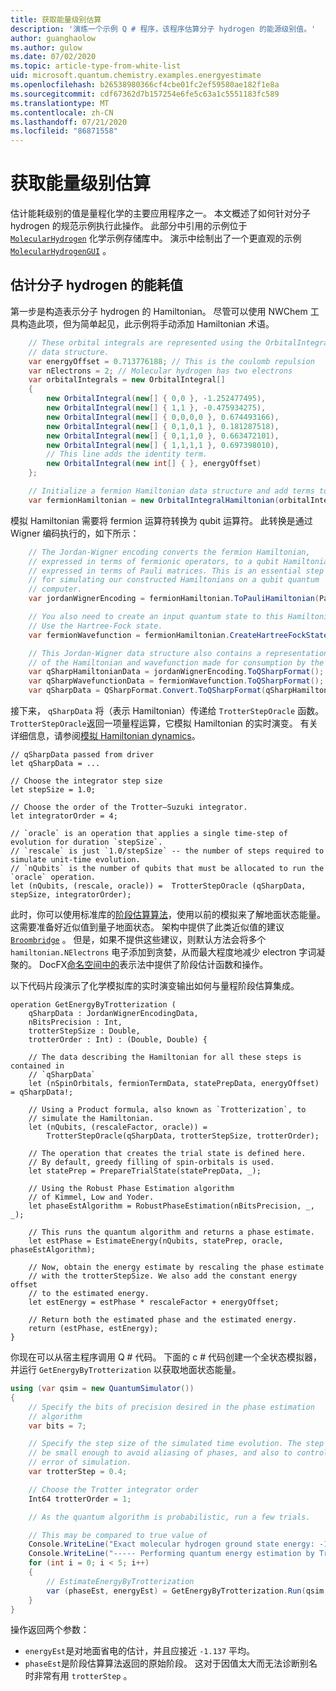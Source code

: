 ```yaml
---
title: 获取能量级别估算
description: '演练一个示例 Q # 程序，该程序估算分子 hydrogen 的能源级别值。'
author: guanghaolow
ms.author: gulow
ms.date: 07/02/2020
ms.topic: article-type-from-white-list
uid: microsoft.quantum.chemistry.examples.energyestimate
ms.openlocfilehash: b26538980366cf4cbe01fc2ef59580ae182f1e8a
ms.sourcegitcommit: cdf67362d7b157254e6fe5c63a1c5551183fc589
ms.translationtype: MT
ms.contentlocale: zh-CN
ms.lasthandoff: 07/21/2020
ms.locfileid: "86871558"
---
```

# <a name="obtaining-energy-level-estimates"></a>获取能量级别估算
估计能耗级别的值是量程化学的主要应用程序之一。 本文概述了如何针对分子 hydrogen 的规范示例执行此操作。 此部分中引用的示例位于 [`MolecularHydrogen`](https://github.com/microsoft/Quantum/tree/master/samples/chemistry/MolecularHydrogen) 化学示例存储库中。 演示中绘制出了一个更直观的示例 [`MolecularHydrogenGUI`](https://github.com/microsoft/Quantum/tree/master/samples/chemistry/MolecularHydrogenGUI) 。

## <a name="estimating-the-energy-values-of-molecular-hydrogen"></a>估计分子 hydrogen 的能耗值

第一步是构造表示分子 hydrogen 的 Hamiltonian。 尽管可以使用 NWChem 工具构造此项，但为简单起见，此示例将手动添加 Hamiltonian 术语。

```csharp
    // These orbital integrals are represented using the OrbitalIntegral
    // data structure.
    var energyOffset = 0.713776188; // This is the coulomb repulsion
    var nElectrons = 2; // Molecular hydrogen has two electrons
    var orbitalIntegrals = new OrbitalIntegral[]
    {
        new OrbitalIntegral(new[] { 0,0 }, -1.252477495),
        new OrbitalIntegral(new[] { 1,1 }, -0.475934275),
        new OrbitalIntegral(new[] { 0,0,0,0 }, 0.674493166),
        new OrbitalIntegral(new[] { 0,1,0,1 }, 0.181287518),
        new OrbitalIntegral(new[] { 0,1,1,0 }, 0.663472101),
        new OrbitalIntegral(new[] { 1,1,1,1 }, 0.697398010),
        // This line adds the identity term.
        new OrbitalIntegral(new int[] { }, energyOffset)
    };

    // Initialize a fermion Hamiltonian data structure and add terms to it.
    var fermionHamiltonian = new OrbitalIntegralHamiltonian(orbitalIntegrals).ToFermionHamiltonian();
```

模拟 Hamiltonian 需要将 fermion 运算符转换为 qubit 运算符。 此转换是通过 Wigner 编码执行的，如下所示：

```csharp
    // The Jordan-Wigner encoding converts the fermion Hamiltonian, 
    // expressed in terms of fermionic operators, to a qubit Hamiltonian,
    // expressed in terms of Pauli matrices. This is an essential step
    // for simulating our constructed Hamiltonians on a qubit quantum
    // computer.
    var jordanWignerEncoding = fermionHamiltonian.ToPauliHamiltonian(Pauli.QubitEncoding.JordanWigner);

    // You also need to create an input quantum state to this Hamiltonian.
    // Use the Hartree-Fock state.
    var fermionWavefunction = fermionHamiltonian.CreateHartreeFockState(nElectrons);

    // This Jordan-Wigner data structure also contains a representation 
    // of the Hamiltonian and wavefunction made for consumption by the Q# operations.
    var qSharpHamiltonianData = jordanWignerEncoding.ToQSharpFormat();
    var qSharpWavefunctionData = fermionWavefunction.ToQSharpFormat();
    var qSharpData = QSharpFormat.Convert.ToQSharpFormat(qSharpHamiltonianData, qSharpWavefunctionData);
```

接下来， `qSharpData` 将（表示 Hamiltonian）传递给 `TrotterStepOracle` 函数。 `TrotterStepOracle`返回一项量程运算，它模拟 Hamiltonian 的实时演变。 有关详细信息，请参阅[模拟 Hamiltonian dynamics](xref:microsoft.quantum.chemistry.concepts.simulationalgorithms)。

```qsharp
// qSharpData passed from driver
let qSharpData = ... 

// Choose the integrator step size
let stepSize = 1.0;

// Choose the order of the Trotter—Suzuki integrator.
let integratorOrder = 4;

// `oracle` is an operation that applies a single time-step of evolution for duration `stepSize`.
// `rescale` is just `1.0/stepSize` -- the number of steps required to simulate unit-time evolution.
// `nQubits` is the number of qubits that must be allocated to run the `oracle` operation.
let (nQubits, (rescale, oracle)) =  TrotterStepOracle (qSharpData, stepSize, integratorOrder);
```

此时，你可以使用标准库的[阶段估算算法](xref:microsoft.quantum.libraries.characterization)，使用以前的模拟来了解地面状态能量。 这需要准备好近似值到量子地面状态。 架构中提供了此类近似值的建议 [`Broombridge`](xref:microsoft.quantum.libraries.chemistry.schema.broombridge) 。 但是，如果不提供这些建议，则默认方法会将多个 `hamiltonian.NElectrons` 电子添加到贪婪，从而最大程度地减少 electron 字词凝聚的。 DocFX[命名空间中的](xref:microsoft.quantum.characterization)表示法中提供了阶段估计函数和操作。

以下代码片段演示了化学模拟库的实时演变输出如何与量程阶段估算集成。

```qsharp
operation GetEnergyByTrotterization (
    qSharpData : JordanWignerEncodingData, 
    nBitsPrecision : Int, 
    trotterStepSize : Double, 
    trotterOrder : Int) : (Double, Double) {
    
    // The data describing the Hamiltonian for all these steps is contained in
    // `qSharpData`
    let (nSpinOrbitals, fermionTermData, statePrepData, energyOffset) = qSharpData!;
    
    // Using a Product formula, also known as `Trotterization`, to
    // simulate the Hamiltonian.
    let (nQubits, (rescaleFactor, oracle)) = 
        TrotterStepOracle(qSharpData, trotterStepSize, trotterOrder);
    
    // The operation that creates the trial state is defined here.
    // By default, greedy filling of spin-orbitals is used.
    let statePrep = PrepareTrialState(statePrepData, _);
    
    // Using the Robust Phase Estimation algorithm
    // of Kimmel, Low and Yoder.
    let phaseEstAlgorithm = RobustPhaseEstimation(nBitsPrecision, _, _);
    
    // This runs the quantum algorithm and returns a phase estimate.
    let estPhase = EstimateEnergy(nQubits, statePrep, oracle, phaseEstAlgorithm);
    
    // Now, obtain the energy estimate by rescaling the phase estimate
    // with the trotterStepSize. We also add the constant energy offset
    // to the estimated energy.
    let estEnergy = estPhase * rescaleFactor + energyOffset;
    
    // Return both the estimated phase and the estimated energy.
    return (estPhase, estEnergy);
}
```

你现在可以从宿主程序调用 Q # 代码。 下面的 c # 代码创建一个全状态模拟器，并运行 `GetEnergyByTrotterization` 以获取地面状态能量。

```csharp
using (var qsim = new QuantumSimulator())
{
    // Specify the bits of precision desired in the phase estimation 
    // algorithm
    var bits = 7;

    // Specify the step size of the simulated time evolution. The step size needs to
    // be small enough to avoid aliasing of phases, and also to control the
    // error of simulation.
    var trotterStep = 0.4;

    // Choose the Trotter integrator order
    Int64 trotterOrder = 1;

    // As the quantum algorithm is probabilistic, run a few trials.

    // This may be compared to true value of
    Console.WriteLine("Exact molecular hydrogen ground state energy: -1.137260278.\n");
    Console.WriteLine("----- Performing quantum energy estimation by Trotter simulation algorithm");
    for (int i = 0; i < 5; i++)
    {
        // EstimateEnergyByTrotterization
        var (phaseEst, energyEst) = GetEnergyByTrotterization.Run(qsim, qSharpData, bits, trotterStep, trotterOrder).Result;
    }
}
```

操作返回两个参数： 

- `energyEst`是对地面省电的估计，并且应接近 `-1.137` 平均。 
- `phaseEst`是阶段估算算法返回的原始阶段。 这对于因值太大而无法诊断别名时非常有用 `trotterStep` 。
